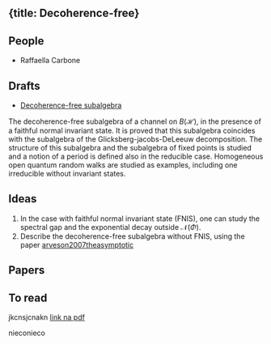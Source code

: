 {title: Decoherence-free}
---
## People

* Raffaella Carbone

## Drafts

* [Decoherence-free subalgebra](/static/pdf/nejake.pdf)

The decoherence-free subalgebra of a channel on $B(\mathcal H)$, in the presence of a faithful normal  invariant state. It is proved that this subalgebra coincides with the subalgebra of the Glicksberg-jacobs-DeLeeuw decomposition. The structure of this subalgebra and the subalgebra of fixed points is studied and a notion of a period is defined also in the reducible case. Homogeneous open quantum random walks are studied as examples, including one irreducible without invariant states.

## Ideas

1. In the case with faithful normal  invariant state (FNIS), one can study the spectral gap and the exponential decay outside 
$\mathcal N(\Phi)$.
1. Describe the decoherence-free subalgebra without FNIS, using the paper [arveson2007theasymptotic](/static/other/asy.pdf)
 
## Papers

## To read


jkcnsjcnakn [link na pdf](/static/pdf/nejake.pdf)

nieconieco
